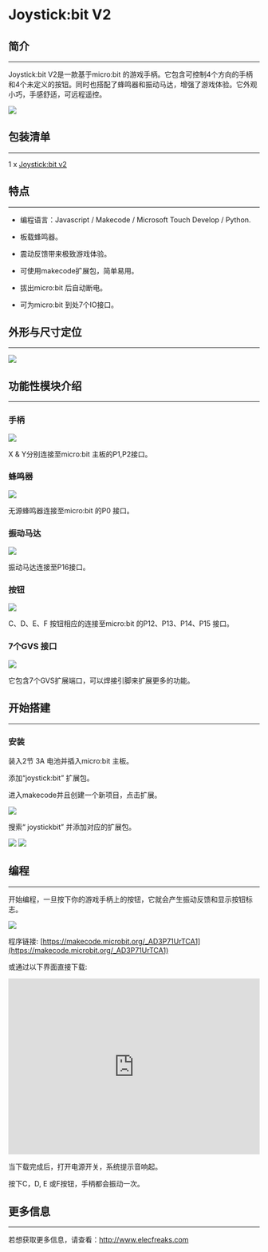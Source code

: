 # Joystick:bit V2

## 简介
---
Joystick:bit V2是一款基于micro:bit 的游戏手柄。它包含可控制4个方向的手柄和4个未定义的按钮。同时也搭配了蜂鸣器和振动马达，增强了游戏体验。它外观小巧，手感舒适，可远程遥控。

![](https://raw.githubusercontent.com/elecfreaks/learn-en/master/microbitExtensionModule/images/joystick_v2_01.jpg)

## 包装清单
---

1 x [Joystick:bit v2](http://www.elecfreaks.com/estore/elecfreaks-joystick-bit-for-micro-bit.html)


## 特点
---
- 编程语言：Javascript / Makecode / Microsoft Touch Develop / Python.

- 板载蜂鸣器。

- 震动反馈带来极致游戏体验。

- 可使用makecode扩展包，简单易用。

- 拔出micro:bit 后自动断电。

- 可为micro:bit 到处7个IO接口。

## 外形与尺寸定位

---

![](https://raw.githubusercontent.com/elecfreaks/learn-en/master/microbitExtensionModule/images/joystick_v2_02.png)


## 功能性模块介绍
---

### 手柄

![](https://raw.githubusercontent.com/elecfreaks/learn-en/master/microbitExtensionModule/images/joystick_v2_03.png)

 X & Y分别连接至micro:bit 主板的P1,P2接口。

### 蜂鸣器

![](https://raw.githubusercontent.com/elecfreaks/learn-en/master/microbitExtensionModule/images/joystick_v2_04.png)

无源蜂鸣器连接至micro:bit 的P0 接口。

### 振动马达

![](https://raw.githubusercontent.com/elecfreaks/learn-en/master/microbitExtensionModule/images/joystick_v2_05.png)

振动马达连接至P16接口。

### 按钮

![](https://raw.githubusercontent.com/elecfreaks/learn-en/master/microbitExtensionModule/images/joystick_v2_06.png)

 C、D、E、F 按钮相应的连接至micro:bit 的P12、P13、P14、P15 接口。

### 7个GVS 接口

![](https://raw.githubusercontent.com/elecfreaks/learn-en/master/microbitExtensionModule/images/joystick_v2_07.png)

它包含7个GVS扩展端口，可以焊接引脚来扩展更多的功能。

## 开始搭建
---
### 安装

装入2节 3A 电池并插入micro:bit 主板。

添加“joystick:bit” 扩展包。

进入makecode并且创建一个新项目，点击扩展。 

![](https://raw.githubusercontent.com/elecfreaks/learn-en/master/microbitExtensionModule/images/joystick_v2_08.png)

搜索“ joystickbit” 并添加对应的扩展包。

![](https://raw.githubusercontent.com/elecfreaks/learn-en/master/microbitExtensionModule/images/joystick_v2_09.png)
![](https://raw.githubusercontent.com/elecfreaks/learn-en/master/microbitExtensionModule/images/joystick_v2_10.png)

## 编程
---

开始编程，一旦按下你的游戏手柄上的按钮，它就会产生振动反馈和显示按钮标志。

![](https://raw.githubusercontent.com/elecfreaks/learn-en/master/microbitExtensionModule/images/joystick_v2_11.png)

程序链接: [https://makecode.microbit.org/_AD3P71UrTCA1](https://makecode.microbit.org/_AD3P71UrTCA1)

或通过以下界面直接下载:
<div style="position:relative;height:0;padding-bottom:70%;overflow:hidden;"><iframe style="position:absolute;top:0;left:0;width:100%;height:100%;" src="https://makecode.microbit.org/#pub:_AD3P71UrTCA1" frameborder="0" sandbox="allow-popups allow-forms allow-scripts allow-same-origin"></iframe></div>


当下载完成后，打开电源开关，系统提示音响起。

按下C，D,  E 或F按钮，手柄都会振动一次。

## 更多信息
---

若想获取更多信息，请查看：http://www.elecfreaks.com
